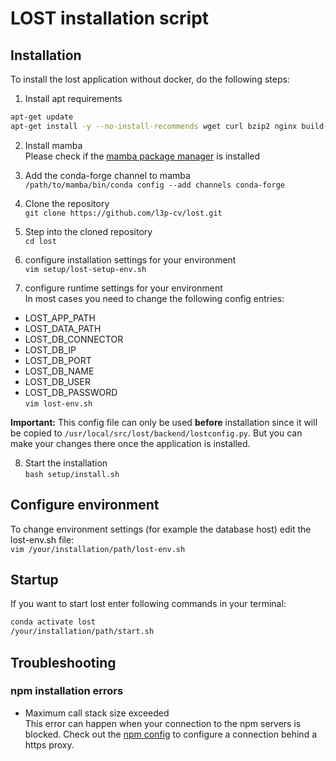 # LOST installation script

## Installation

To install the lost application without docker, do the following steps:  

1. Install apt requirements  
```bash
apt-get update
apt-get install -y --no-install-recommends wget curl bzip2 nginx build-essential libsm6 libxext6 libssl-dev libtool autoconf automake bison flex libglib2.0-0 libxrender1 ffmpeg gnupg gnupg1 gnupg2
```

2. Install mamba  
Please check if the [mamba package manager](https://github.com/mamba-org/mamba) is installed

3. Add the conda-forge channel to mamba  
`/path/to/mamba/bin/conda config --add channels conda-forge`

4. Clone the repository  
`git clone https://github.com/l3p-cv/lost.git`

5. Step into the cloned repository  
`cd lost`

6. configure installation settings for your environment  
`vim setup/lost-setup-env.sh`  

7. configure runtime settings for your environment  
In most cases you need to change the following config entries:  
- LOST_APP_PATH
- LOST_DATA_PATH
- LOST_DB_CONNECTOR
- LOST_DB_IP
- LOST_DB_PORT
- LOST_DB_NAME
- LOST_DB_USER
- LOST_DB_PASSWORD  
`vim lost-env.sh`

**Important:**   This config file can only be used **before** installation since it will be copied to `/usr/local/src/lost/backend/lostconfig.py`. But you can make your changes there once the application is installed.

8. Start the installation  
`bash setup/install.sh`

## Configure environment

To change environment settings (for example the database host) edit the lost-env.sh file:  
`vim /your/installation/path/lost-env.sh`  

## Startup
If you want to start lost enter following commands in your terminal:  
```bash
conda activate lost
/your/installation/path/start.sh
```

## Troubleshooting
### npm installation errors
- Maximum call stack size exceeded  
This error can happen when your connection to the npm servers is blocked. Check out the [npm config](https://docs.npmjs.com/cli/v7/using-npm/config#https-proxy) to configure a connection behind a https proxy.
